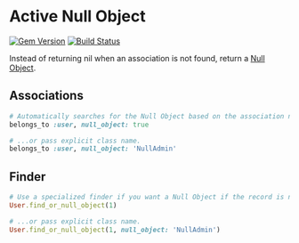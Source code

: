 Active Null Object
==================

[![Gem Version](https://badge.fury.io/rb/active_null_object.svg)](http://badge.fury.io/rb/active_null_object)
[![Build Status](https://travis-ci.org/stefanroex/active_null_object.svg)](https://travis-ci.org/stefanroex/active_null_object)

Instead of returning nil when an association is not found, return a [Null Object](http://martinfowler.com/eaaCatalog/specialCase.html).

Associations
------------
```ruby
# Automatically searches for the Null Object based on the association name (NullUser)...
belongs_to :user, null_object: true

# ...or pass explicit class name.
belongs_to :user, null_object: 'NullAdmin'
```

Finder
------
```ruby
# Use a specialized finder if you want a Null Object if the record is not found.
User.find_or_null_object(1)

# ...or pass explicit class name.
User.find_or_null_object(1, null_object: 'NullAdmin')
```
